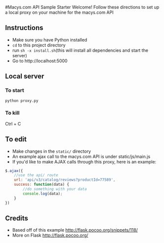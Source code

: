 #Macys.com API Sample Starter
Welcome! Follow these directions to set up a local proxy on your machine for the macys.com API

## Instructions
* Make sure you have Python installed
* `cd` to this project directory
* run `sh -x install.sh`(this will install all dependencies and start the server)
* Go to http://localhost:5000

## Local server
### To start
```Shell
python proxy.py
```

### To kill
Ctrl + C

## To edit
* Make changes in the `static/` directory
* An example ajax call to the macys.com API is under static/js/main.js
* If you'd like to make AJAX calls through this proxy, here is an example:

```javascript
$.ajax({
	//use the api/ route
	url: 'api/v3/catalog/reviews?productId=77589',
	success: function(data) {
		//do something with your data
		console.log(data);
	}
})
```

## Credits
* Based off of this example <a href="http://flask.pocoo.org/snippets/118/">http://flask.pocoo.org/snippets/118/</a>
* More on Flask <a href="http://flask.pocoo.org/">http://flask.pocoo.org/</a>
